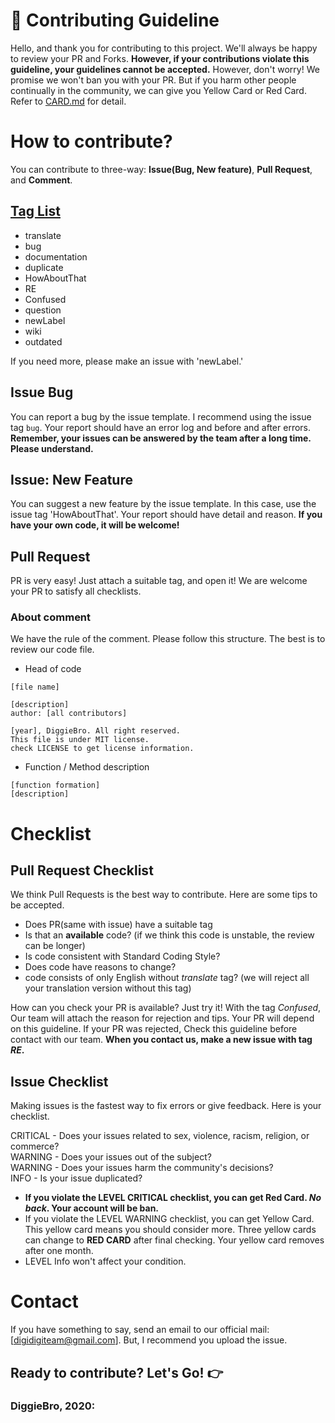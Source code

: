 # 🚀 Contributing Guideline

Hello, and thank you for contributing to this project.
We'll always be happy to review your PR and Forks. 
**However, if your contributions violate this guideline, your guidelines cannot be accepted.** However, don't worry! We promise we won't ban you with your PR. But if you harm other people continually in the community, we can give you Yellow Card or Red Card. Refer to [CARD.md](./CARD.md) for detail.

# How to contribute?
You can contribute to three-way: **Issue(Bug, New feature)**, **Pull Request**, and **Comment**.

## [Tag List](https://github.com/Diggie-Bro/Frog/labels)
- translate
- bug
- documentation
- duplicate
- HowAboutThat
- RE
- Confused
- question
- newLabel
- wiki
- outdated

If you need more, please make an issue with 'newLabel.'
## Issue Bug
You can report a bug by the issue template. I recommend using the issue tag `bug`. Your report should have an error log and before and after errors.
**Remember, your issues can be answered by the team after a long time. Please understand.**

## Issue: New Feature
You can suggest a new feature by the issue template. In this case, use the issue tag 'HowAboutThat'. Your report should have detail and reason.
**If you have your own code, it will be welcome!**

## Pull Request
PR is very easy! Just attach a suitable tag, and open it! We are welcome your PR to satisfy all checklists.

### About comment
We have the rule of the comment. Please follow this structure. The best is to review our code file.

- Head of code
```
[file name]

[description]
author: [all contributors]

[year], DiggieBro. All right reserved.
This file is under MIT license.
check LICENSE to get license information.
```

- Function / Method description
```
[function formation]
[description]
```

# Checklist
## Pull Request Checklist
We think Pull Requests is the best way to contribute. Here are some tips to be accepted.

- Does PR(same with issue) have a suitable tag 
- Is that an **available** code? (if we think this code is unstable, the review can be longer)
- Is code consistent with Standard Coding Style?
- Does code have reasons to change?
- code consists of only English without *translate* tag? (we will reject all your translation version without this tag)

How can you check your PR is available? Just try it! With the tag *Confused*, Our team will attach the reason for rejection and tips.
Your PR will depend on this guideline. If your PR was rejected, Check this guideline before contact with our team.
**When you contact us, make a new issue with tag *RE*.**

## Issue Checklist
Making issues is the fastest way to fix errors or give feedback. Here is your checklist.

CRITICAL - Does your issues related to sex, violence, racism, religion, or commerce?  
WARNING - Does your issues out of the subject?  
WARNING - Does your issues harm the community's decisions?  
INFO - Is your issue duplicated?  

- **If you violate the LEVEL CRITICAL checklist, you can get Red Card. *No back*. Your account will be ban.**
- If you violate the LEVEL WARNING checklist, you can get Yellow Card. This yellow card means you should consider more. 
Three yellow cards can change to **RED CARD** after final checking. Your yellow card removes after one month.
- LEVEL Info won't affect your condition.

# Contact
If you have something to say, send an email to our official mail: [digidigiteam@gmail.com]. But, I recommend you upload the issue.

## Ready to contribute? Let's Go! 👉
### DiggieBro, 2020:
